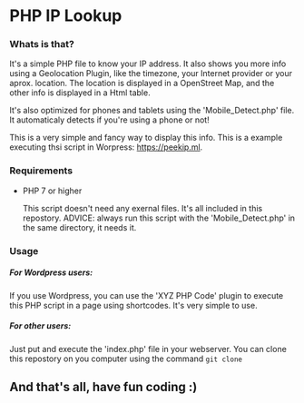 # PHP IP Lookup
### Whats is that?
It's a simple PHP file to know your IP address. It also shows you more info using a Geolocation Plugin, like the timezone, your Internet provider or your aprox. location. The location is displayed in a OpenStreet Map, and the other info is displayed in a Html table. 

It's also optimized for phones and tablets using the 'Mobile_Detect.php' file. It automaticaly detects if you're using a phone or not! 

This is a very simple and fancy way to display this info. This is a example executing thsi script in Worpress: https://peekip.ml.

### Requirements
- PHP 7 or higher

  This script doesn't need any exernal files. It's all included in this repostory. ADVICE: always run this script with the 'Mobile_Detect.php' in the same directory, it needs it. 

### Usage
##### For Wordpress users:
If you use Wordpress, you can use the 'XYZ PHP Code' plugin to execute this PHP script in a page using shortcodes. It's very simple to use.
##### For other users:
Just put and execute the 'index.php' file in your webserver. You can clone this repostory on you computer using the command ``` git clone ```

## And that's all, have fun coding :)


